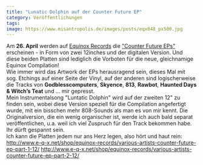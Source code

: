 ```yaml
---
title: "Lunatic Dolphin auf der Counter Future EP"
category: Veröffentlichungen
tags: 
image: https://www.misantropolis.de/images/posts/eqx048_px500.jpg
---
```


Am **26. April** werden auf [Equinox Records](http://www.e-q-x.net/releases/eqx047/) die ["Counter Future EPs"](http://www.e-q-x.net/releases/eqx047/) erscheinen - in Form von zwei 12inches und der digitalen Version. Und diese beiden Platten sind lediglich die Vorboten für die neue, gleichnamige Equinox Compilation!  
Wie immer wird das Artwork der EPs herausragend sein, dieses Mal mit sog. Etchings auf einer Seite der Vinyl, auf der anderen sind logischerweise die Tracks von **Godblesscomputers**, **Skyence**, **813**, **Rawbot**, **Haunted Days & Witch’s Teat** und ... mir gepresst.  
Mein Instrumentalsong "Luntatic Dolphin" wird auf der zweiten 12" zu finden sein, wobei diese Version speziell für die Compilation angefertigt wurde, mit ein bisschen mehr 808-Sounds als man es von mir kennt. Die Originalversion, die ein wenig organischer ist, werde ich auch bald separat veröffentlichen, u.a. weil ich viel Zuspruch für den Track bekommen habe. Ihr dürft gespannt sein.  
Ich kann die Platten jedem nur ans Herz legen, also hört und haut rein:  
<http://www.e-q-x.net/shop/equinox-records/various-artists-counter-future-ep-part-1-12/>
<http://www.e-q-x.net/shop/equinox-records/various-artists-counter-future-ep-part-2-12/>